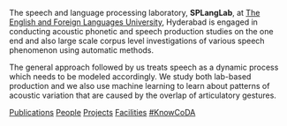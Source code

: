 The speech and language processing laboratory, **SPLangLab**, at [The English and Foreign Languages University](http://efluniversity.ac.in/), Hyderabad is engaged in conducting acoustic phonetic and speech production studies on the one end and also large scale corpus level investigations of various speech phenomenon using automatic methods.

The general approach followed by us treats speech as a dynamic process which needs to be modeled accordingly. We study both lab-based production and we also use machine learning to learn about patterns of acoustic variation that are caused by the overlap of articulatory gestures.


[Publications](pubs.md) [People](people.md) [Projects](projects.md) [Facilities](facil.md) [#KnowCoDA](KnowCoDA.md)
